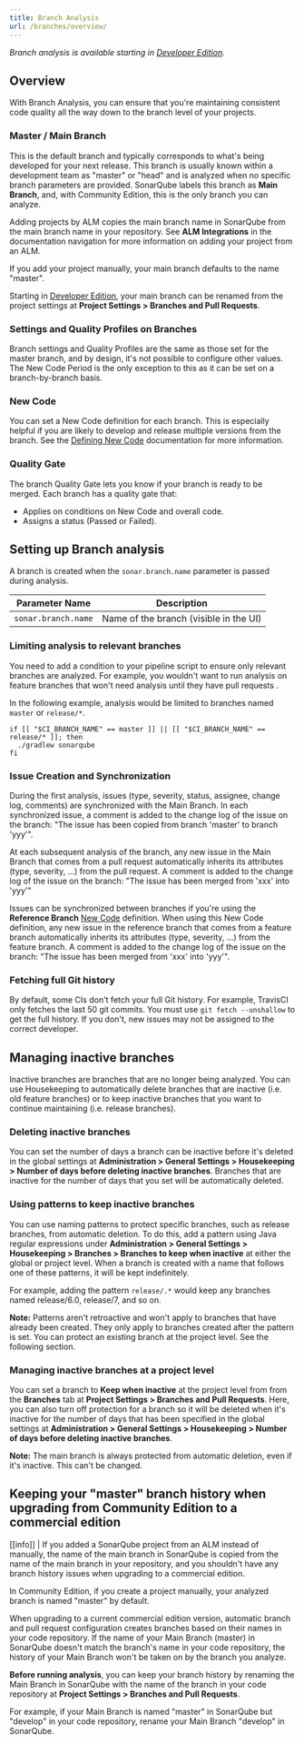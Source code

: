 ```yaml
---
title: Branch Analysis
url: /branches/overview/
---
```


_Branch analysis is available starting in [Developer Edition](https://redirect.sonarsource.com/editions/developer.html)._

## Overview

With Branch Analysis, you can ensure that you're maintaining consistent code quality all the way down to the branch level of your projects. 

### Master / Main Branch

This is the default branch and typically corresponds to what's being developed for your next release. This branch is usually known within a development team as "master" or "head" and is analyzed when no specific branch parameters are provided. SonarQube labels this branch as **Main Branch**, and, with Community Edition, this is the only branch you can analyze. 

Adding projects by ALM copies the main branch name in SonarQube from the main branch name in your repository. See **ALM Integrations** in the documentation navigation for more information on adding your project from an ALM.

If you add your project manually, your main branch defaults to the name "master".

Starting in [Developer Edition](https://redirect.sonarsource.com/editions/developer.html), your main branch can be renamed from the project settings at **Project Settings > Branches and Pull Requests**. 

### Settings and Quality Profiles on Branches

Branch settings and Quality Profiles are the same as those set for the master branch, and by design, it's not possible to configure other values. The New Code Period is the only exception to this as it can be set on a branch-by-branch basis. 

### New Code

You can set a New Code definition for each branch. This is especially helpful if you are likely to develop and release multiple versions from the branch. See the [Defining New Code](/project-administration/new-code-period/) documentation for more information.

### Quality Gate

The branch Quality Gate lets you know if your branch is ready to be merged. Each branch has a quality gate that:

* Applies on conditions on New Code and overall code.
* Assigns a status (Passed or Failed).

## Setting up Branch analysis

A branch is created when the `sonar.branch.name` parameter is passed during analysis.

| Parameter Name        | Description |
| --------------------- | ------------------------------------------------- |
| `sonar.branch.name`   | Name of the branch (visible in the UI)

### Limiting analysis to relevant branches  

You need to add a condition to your pipeline script to ensure only relevant branches are analyzed. For example, you wouldn't want to run analysis on feature branches that won't need analysis until they have pull requests . 

In the following example, analysis would be limited to branches named `master` or `release/*`.

```
if [[ "$CI_BRANCH_NAME" == master ]] || [[ "$CI_BRANCH_NAME" == release/* ]]; then
  ./gradlew sonarqube
fi
``` 

### Issue Creation and Synchronization

During the first analysis, issues (type, severity, status, assignee, change log, comments) are synchronized with the Main Branch. In each synchronized issue, a comment is added to the change log of the issue on the branch: "The issue has been copied from branch 'master' to branch 'yyy'".

At each subsequent analysis of the branch, any new issue in the Main Branch that comes from a pull request automatically inherits its attributes (type, severity, ...) from the pull request. A comment is added to the change log of the issue on the branch: "The issue has been merged from 'xxx' into 'yyy'"

Issues can be synchronized between branches if you're using the **Reference Branch** [New Code](/project-administration/new-code-period/) definition. When using this New Code definition, any new issue in the reference branch that comes from a feature branch automatically inherits its attributes (type, severity, ...) from the feature branch. A comment is added to the change log of the issue on the branch: "The issue has been merged from 'xxx' into 'yyy'".

### Fetching full Git history

By default, some CIs don't fetch your full Git history. For example, TravisCI only fetches the last 50 git commits. You must use `git fetch --unshallow` to get the full history. If you don't, new issues may not be assigned to the correct developer.

## Managing inactive branches
Inactive branches are branches that are no longer being analyzed. You can use Housekeeping to automatically delete branches that are inactive (i.e. old feature branches) or to keep inactive branches that you want to continue maintaining (i.e. release branches). 

### Deleting inactive branches

You can set the number of days a branch can be inactive before it's deleted in the global settings at **Administration > General Settings > Housekeeping > Number of days before deleting inactive branches**. Branches that are inactive for the number of days that you set will be automatically deleted.

### Using patterns to keep inactive branches

You can use naming patterns to protect specific branches, such as release branches, from automatic deletion. To do this, add a pattern using Java regular expressions under **Administration > General Settings > Housekeeping > Branches > Branches to keep when inactive** at either the global or project level. When a branch is created with a name that follows one of these patterns, it will be kept indefinitely. 

For example, adding the pattern `release/.*` would keep any branches named release/6.0, release/7, and so on.

**Note:** Patterns aren't retroactive and won't apply to branches that have already been created. They only apply to branches created after the pattern is set. You can protect an existing branch at the project level. See the following section.

### Managing inactive branches at a project level

You can set a branch to **Keep when inactive** at the project level from from the **Branches** tab at **Project Settings > Branches and Pull Requests**. Here, you can also turn off protection for a branch so it will be deleted when it's inactive for the number of days that has been specified in the global settings at **Administration > General Settings > Housekeeping > Number of days before deleting inactive branches**. 

**Note:** The main branch is always protected from automatic deletion, even if it's inactive. This can't be changed.

## Keeping your "master" branch history when upgrading from Community Edition to a commercial edition
[[info]]
| If you added a SonarQube project from an ALM instead of manually, the name of the main branch in SonarQube is copied from the name of the main branch in your repository, and you shouldn't have any branch history issues when upgrading to a commercial edition.

In Community Edition, if you create a project manually, your analyzed branch is named "master" by default. 

When upgrading to a current commercial edition version, automatic branch and pull request configuration creates branches based on their names in your code repository. If the name of your Main Branch (master) in SonarQube doesn't match the branch's name in your code repository, the history of your Main Branch won't be taken on by the branch you analyze. 

**Before running analysis**, you can keep your branch history by renaming the Main Branch in SonarQube with the name of the branch in your code repository at **Project Settings > Branches and Pull Requests**. 

For example, if your Main Branch is named "master" in SonarQube but "develop" in your code repository, rename your Main Branch "develop" in SonarQube.
